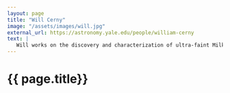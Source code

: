 ```yaml
---
layout: page
title: "Will Cerny"
image: "/assets/images/will.jpg"
external_url: https://astronomy.yale.edu/people/william-cerny
text: |
   Will works on the discovery and characterization of ultra-faint Milky Way satellites, with a major focus on characterizing the kinematics, chemistries, and orbital histories of these systems through spectroscopy. He is also broadly interested in understanding the formation history of the Milky Way stellar halo as a member of the SDSS-V Milky Way Mapper.
---
```



<h1> {{ page.title}} </h1>
